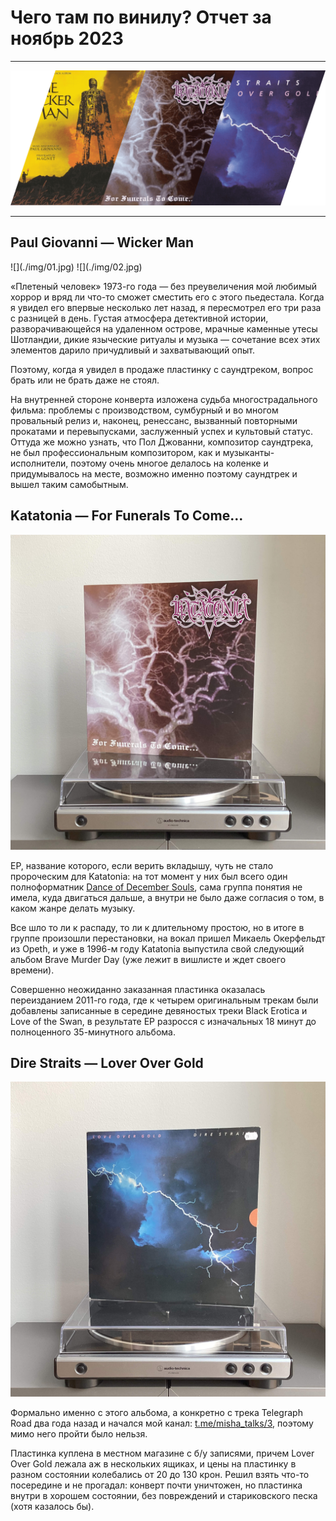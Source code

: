# Чего там по винилу? Отчет за ноябрь 2023

***

![](./img/cover.png)

***

## Paul Giovanni — Wicker Man

<span class="gallery-2">
![](./img/01.jpg)
![](./img/02.jpg)
</span>

&laquo;Плетеный человек&raquo; 1973-го года — без преувеличения мой любимый хоррор и вряд ли что-то сможет сместить его с этого пьедестала.
Когда я увидел его впервые несколько лет назад, я пересмотрел его три раза с разницей в день.
Густая атмосфера детективной истории, разворачивающейся на удаленном острове, мрачные каменные утесы Шотландии, дикие языческие ритуалы и музыка — сочетание всех этих элементов дарило причудливый и захватывающий опыт.

Поэтому, когда я увидел в продаже пластинку с саундтреком, вопрос брать или не брать даже не стоял.

На внутренней стороне конверта изложена судьба многострадального фильма: проблемы с производством, сумбурный и во многом провальный релиз и, наконец, ренессанс, вызванный повторными прокатами и перевыпусками, заслуженный успех и культовый статус.
Оттуда же можно узнать, что Пол Джованни, композитор саундтрека, не был профессиональным композитором, как и музыканты-исполнители, поэтому очень многое делалось на коленке и придумывалось на месте, возможно именно поэтому саундтрек и вышел таким самобытным.

## Katatonia — For Funerals To Come...

![](./img/03.jpg)

EP, название которого, если верить вкладышу, чуть не стало пророческим для Katatonia: на тот момент у них был всего один полноформатник [Dance of December Souls](/2023/10/07/vinyl-report/), сама группа понятия не имела, куда двигаться дальше, а внутри не было даже согласия о том, в каком жанре делать музыку.

Все шло то ли к распаду, то ли к длительному простою, но в итоге в группе произошли перестановки, на вокал пришел Микаель Окерфельдт из Opeth, и уже в 1996-м году Katatonia выпустила свой следующий альбом Brave Murder Day (уже лежит в вишлисте и ждет своего времени).

Совершенно неожиданно заказанная пластинка оказалась переизданием 2011-го года, где к четырем оригинальным трекам были добавлены записанные в середине девяностых треки Black Erotica и Love of the Swan, в результате EP разросся с изначальных 18 минут до полноценного 35-минутного альбома.

## Dire Straits — Lover Over Gold

![](./img/04.jpg)

Формально именно с этого альбома, а конкретно с трека Telegraph Road два года назад и начался мой канал: [t.me/misha_talks/3](https://t.me/misha_talks/3), поэтому мимо него пройти было нельзя.

Пластинка куплена в местном магазине с б/у записями, причем Lover Over Gold лежала аж в нескольких ящиках, и цены на пластинку в разном состоянии колебались от 20 до 130 крон. Решил взять что-то посередине и не прогадал: конверт почти уничтожен, но пластинка внутри в хорошем состоянии, без повреждений и стариковского песка (хотя казалось бы).